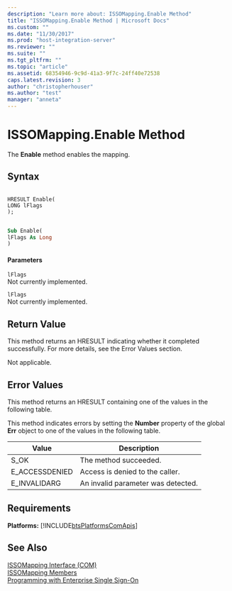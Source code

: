 ```yaml
---
description: "Learn more about: ISSOMapping.Enable Method"
title: "ISSOMapping.Enable Method | Microsoft Docs"
ms.custom: ""
ms.date: "11/30/2017"
ms.prod: "host-integration-server"
ms.reviewer: ""
ms.suite: ""
ms.tgt_pltfrm: ""
ms.topic: "article"
ms.assetid: 68354946-9c9d-41a3-9f7c-24ff40e72538
caps.latest.revision: 3
author: "christopherhouser"
ms.author: "test"
manager: "anneta"
---
```

# ISSOMapping.Enable Method
The **Enable** method enables the mapping.  
  
## Syntax  
  
```cpp#  
  
HRESULT Enable(  
LONG lFlags  
);  
```  
  
```vb  
  
Sub Enable(  
lFlags As Long  
)  
```  
  
#### Parameters  
 `lFlags`  
 Not currently implemented.  
  
 `lFlags`  
 Not currently implemented.  
  
## Return Value  
 This method returns an HRESULT indicating whether it completed successfully. For more details, see the Error Values section.  
  
 Not applicable.  
  
## Error Values  
 This method returns an HRESULT containing one of the values in the following table.  
  
 This method indicates errors by setting the **Number** property of the global **Err** object to one of the values in the following table.  
  
|Value|Description|  
|-----------|-----------------|  
|S_OK|The method succeeded.|  
|E_ACCESSDENIED|Access is denied to the caller.|  
|E_INVALIDARG|An invalid parameter was detected.|  
  
## Requirements  
 **Platforms:**  [!INCLUDE[btsPlatformsComApis](../includes/btsplatformscomapis-md.md)]  
  
## See Also  
 [ISSOMapping Interface (COM)](../esso/issomapping-interface-com.md)   
 [ISSOMapping Members](../esso/issomapping-members.md)   
 [Programming with Enterprise Single Sign-On](../esso/programming-with-enterprise-single-sign-on.md)
